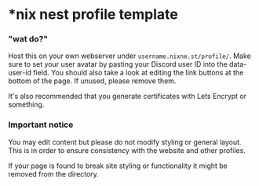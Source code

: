 # \*nix nest profile template

### "wat do?"

Host this on your own webserver under
`username.nixne.st/profile/`. Make sure to set your user avatar by pasting your Discord user ID into the data-user-id field. You should also take a look at editing the link buttons at the bottom of the page. If unused, please remove them.

It's also recommended that you generate certificates with Lets Encrypt or something.

### Important notice

You may edit content but please do not modify styling or general layout. This is in order to ensure consistency with the website and other profiles. 

If your page is found to break site styling or functionality it might be removed from the directory.